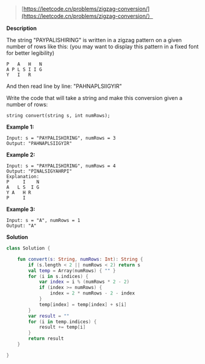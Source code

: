 > [https://leetcode.cn/problems/zigzag-conversion/](https://leetcode.cn/problems/zigzag-conversion/）

**Description**

The string "PAYPALISHIRING" is written in a zigzag pattern on a given number of rows like this: (you may want to display this pattern in a fixed font for better legibility)

```text
P   A   H   N
A P L S I I G
Y   I   R
```

And then read line by line: "PAHNAPLSIIGYIR"

Write the code that will take a string and make this conversion given a number of rows:

```text
string convert(string s, int numRows);
```

**Example 1:**
```text
Input: s = "PAYPALISHIRING", numRows = 3
Output: "PAHNAPLSIIGYIR"
```
**Example 2:**
```text
Input: s = "PAYPALISHIRING", numRows = 4
Output: "PINALSIGYAHRPI"
Explanation:
P     I    N
A   L S  I G
Y A   H R
P     I
```
**Example 3:**
```text
Input: s = "A", numRows = 1
Output: "A"
```

**Solution**
```kotlin
class Solution {

    fun convert(s: String, numRows: Int): String {
        if (s.length < 2 || numRows < 2) return s
        val temp = Array(numRows) { "" }
        for (i in s.indices) {
            var index = i % (numRows * 2 - 2)
            if (index >= numRows) {
                index = 2 * numRows - 2 - index
            }
            temp[index] = temp[index] + s[i]
        }
        var result = ""
        for (i in temp.indices) {
            result += temp[i]
        }
        return result
    }

}
```
